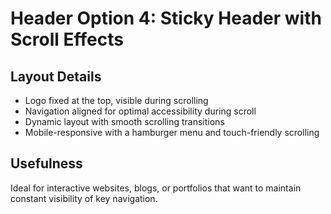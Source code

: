 # Header Option 4: Sticky Header with Scroll Effects

## Layout Details
- Logo fixed at the top, visible during scrolling
- Navigation aligned for optimal accessibility during scroll
- Dynamic layout with smooth scrolling transitions
- Mobile-responsive with a hamburger menu and touch-friendly scrolling

## Usefulness
Ideal for interactive websites, blogs, or portfolios that want to maintain constant visibility of key navigation. 